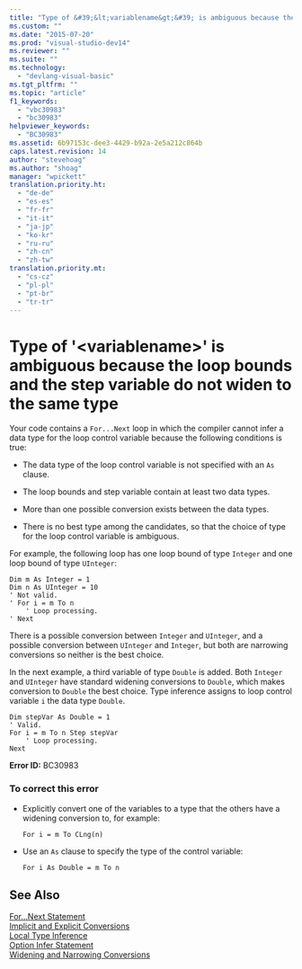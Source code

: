 ```yaml
---
title: "Type of &#39;&lt;variablename&gt;&#39; is ambiguous because the loop bounds and the step variable do not widen to the same type | Microsoft Docs"
ms.custom: ""
ms.date: "2015-07-20"
ms.prod: "visual-studio-dev14"
ms.reviewer: ""
ms.suite: ""
ms.technology: 
  - "devlang-visual-basic"
ms.tgt_pltfrm: ""
ms.topic: "article"
f1_keywords: 
  - "vbc30983"
  - "bc30983"
helpviewer_keywords: 
  - "BC30983"
ms.assetid: 6b97153c-dee3-4429-b92a-2e5a212c864b
caps.latest.revision: 14
author: "stevehoag"
ms.author: "shoag"
manager: "wpickett"
translation.priority.ht: 
  - "de-de"
  - "es-es"
  - "fr-fr"
  - "it-it"
  - "ja-jp"
  - "ko-kr"
  - "ru-ru"
  - "zh-cn"
  - "zh-tw"
translation.priority.mt: 
  - "cs-cz"
  - "pl-pl"
  - "pt-br"
  - "tr-tr"
---
```

# Type of &#39;&lt;variablename&gt;&#39; is ambiguous because the loop bounds and the step variable do not widen to the same type
Your code contains a `For...Next` loop in which the compiler cannot infer a data type for the loop control variable because the following conditions is true:  
  
-   The data type of the loop control variable is not specified with an `As` clause.  
  
-   The loop bounds and step variable contain at least two data types.  
  
-   More than one possible conversion exists between the data types.  
  
-   There is no best type among the candidates, so that the choice of type for the loop control variable is ambiguous.  
  
 For example, the following loop has one loop bound of type `Integer` and one loop bound of type `UInteger`:  
  
```vb#  
Dim m As Integer = 1  
Dim n As UInteger = 10  
' Not valid.  
' For i = m To n  
    ' Loop processing.  
' Next  
```  
  
 There is a possible conversion between `Integer` and `UInteger`, and a possible conversion between `UInteger` and `Integer`, but both are narrowing conversions so neither is the best choice.  
  
 In the next example, a third variable of type `Double` is added. Both `Integer` and `UInteger` have standard widening conversions to `Double`, which makes conversion to `Double` the best choice. Type inference assigns to loop control variable `i` the data type `Double`.  
  
```vb#  
Dim stepVar As Double = 1  
' Valid.  
For i = m To n Step stepVar  
    ' Loop processing.  
Next  
```  
  
 **Error ID:** BC30983  
  
### To correct this error  
  
-   Explicitly convert one of the variables to a type that the others have a widening conversion to, for example:  
  
    ```  
    For i = m To CLng(n)  
    ```  
  
-   Use an `As` clause to specify the type of the control variable:  
  
    ```  
    For i As Double = m To n   
    ```  
  
## See Also  
 [For...Next Statement](/dotnet/visual-basic/language-reference/statements/for-next-statement)   
 [Implicit and Explicit Conversions](/dotnet/visual-basic/programming-guide/language-features/data-types/implicit-and-explicit-conversions)   
 [Local Type Inference](/dotnet/visual-basic/programming-guide/language-features/variables/local-type-inference)   
 [Option Infer Statement](/dotnet/visual-basic/language-reference/statements/option-infer-statement)   
 [Widening and Narrowing Conversions](/dotnet/visual-basic/programming-guide/language-features/data-types/widening-and-narrowing-conversions)